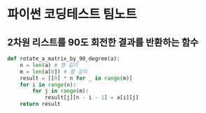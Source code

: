 # 파이썬 코딩테스트 팀노트

## 2차원 리스트를 90도 회전한 결과를 반환하는 함수
````python
def rotate_a_matrix_by_90_degree(a):
    n = len(a) # 행 길이
    m = len(a[0]) # 열 길이
    result = [[0] * n for _ in range(m)]
    for i in range(n):
        for j in range(m):
            result[j][n - i - 1] = a[i][j]
    return result
````